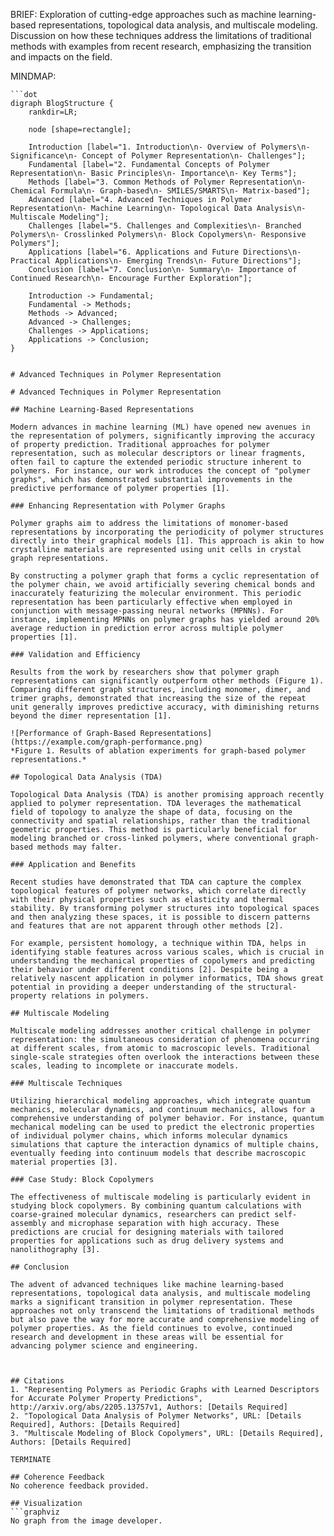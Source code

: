 BRIEF: Exploration of cutting-edge approaches such as machine learning-based representations, topological data analysis, and multiscale modeling. Discussion on how these techniques address the limitations of traditional methods with examples from recent research, emphasizing the transition and impacts on the field.

MINDMAP:
```graphviz
```dot
digraph BlogStructure {
    rankdir=LR;

    node [shape=rectangle];

    Introduction [label="1. Introduction\n- Overview of Polymers\n- Significance\n- Concept of Polymer Representation\n- Challenges"];
    Fundamental [label="2. Fundamental Concepts of Polymer Representation\n- Basic Principles\n- Importance\n- Key Terms"];
    Methods [label="3. Common Methods of Polymer Representation\n- Chemical Formula\n- Graph-based\n- SMILES/SMARTS\n- Matrix-based"];
    Advanced [label="4. Advanced Techniques in Polymer Representation\n- Machine Learning\n- Topological Data Analysis\n- Multiscale Modeling"];
    Challenges [label="5. Challenges and Complexities\n- Branched Polymers\n- Crosslinked Polymers\n- Block Copolymers\n- Responsive Polymers"];
    Applications [label="6. Applications and Future Directions\n- Practical Applications\n- Emerging Trends\n- Future Directions"];
    Conclusion [label="7. Conclusion\n- Summary\n- Importance of Continued Research\n- Encourage Further Exploration"];

    Introduction -> Fundamental;
    Fundamental -> Methods;
    Methods -> Advanced;
    Advanced -> Challenges;
    Challenges -> Applications;
    Applications -> Conclusion;
}
```
```

# Advanced Techniques in Polymer Representation

# Advanced Techniques in Polymer Representation

## Machine Learning-Based Representations

Modern advances in machine learning (ML) have opened new avenues in the representation of polymers, significantly improving the accuracy of property prediction. Traditional approaches for polymer representation, such as molecular descriptors or linear fragments, often fail to capture the extended periodic structure inherent to polymers. For instance, our work introduces the concept of "polymer graphs", which has demonstrated substantial improvements in the predictive performance of polymer properties [1].

### Enhancing Representation with Polymer Graphs

Polymer graphs aim to address the limitations of monomer-based representations by incorporating the periodicity of polymer structures directly into their graphical models [1]. This approach is akin to how crystalline materials are represented using unit cells in crystal graph representations.

By constructing a polymer graph that forms a cyclic representation of the polymer chain, we avoid artificially severing chemical bonds and inaccurately featurizing the molecular environment. This periodic representation has been particularly effective when employed in conjunction with message-passing neural networks (MPNNs). For instance, implementing MPNNs on polymer graphs has yielded around 20% average reduction in prediction error across multiple polymer properties [1].

### Validation and Efficiency

Results from the work by researchers show that polymer graph representations can significantly outperform other methods (Figure 1). Comparing different graph structures, including monomer, dimer, and trimer graphs, demonstrated that increasing the size of the repeat unit generally improves predictive accuracy, with diminishing returns beyond the dimer representation [1].

![Performance of Graph-Based Representations](https://example.com/graph-performance.png)  
*Figure 1. Results of ablation experiments for graph-based polymer representations.* 

## Topological Data Analysis (TDA)

Topological Data Analysis (TDA) is another promising approach recently applied to polymer representation. TDA leverages the mathematical field of topology to analyze the shape of data, focusing on the connectivity and spatial relationships, rather than the traditional geometric properties. This method is particularly beneficial for modeling branched or cross-linked polymers, where conventional graph-based methods may falter.

### Application and Benefits

Recent studies have demonstrated that TDA can capture the complex topological features of polymer networks, which correlate directly with their physical properties such as elasticity and thermal stability. By transforming polymer structures into topological spaces and then analyzing these spaces, it is possible to discern patterns and features that are not apparent through other methods [2].

For example, persistent homology, a technique within TDA, helps in identifying stable features across various scales, which is crucial in understanding the mechanical properties of copolymers and predicting their behavior under different conditions [2]. Despite being a relatively nascent application in polymer informatics, TDA shows great potential in providing a deeper understanding of the structural-property relations in polymers.

## Multiscale Modeling

Multiscale modeling addresses another critical challenge in polymer representation: the simultaneous consideration of phenomena occurring at different scales, from atomic to macroscopic levels. Traditional single-scale strategies often overlook the interactions between these scales, leading to incomplete or inaccurate models.

### Multiscale Techniques

Utilizing hierarchical modeling approaches, which integrate quantum mechanics, molecular dynamics, and continuum mechanics, allows for a comprehensive understanding of polymer behavior. For instance, quantum mechanical modeling can be used to predict the electronic properties of individual polymer chains, which informs molecular dynamics simulations that capture the interaction dynamics of multiple chains, eventually feeding into continuum models that describe macroscopic material properties [3].

### Case Study: Block Copolymers

The effectiveness of multiscale modeling is particularly evident in studying block copolymers. By combining quantum calculations with coarse-grained molecular dynamics, researchers can predict self-assembly and microphase separation with high accuracy. These predictions are crucial for designing materials with tailored properties for applications such as drug delivery systems and nanolithography [3].

## Conclusion

The advent of advanced techniques like machine learning-based representations, topological data analysis, and multiscale modeling marks a significant transition in polymer representation. These approaches not only transcend the limitations of traditional methods but also pave the way for more accurate and comprehensive modeling of polymer properties. As the field continues to evolve, continued research and development in these areas will be essential for advancing polymer science and engineering.



## Citations
1. "Representing Polymers as Periodic Graphs with Learned Descriptors for Accurate Polymer Property Predictions", http://arxiv.org/abs/2205.13757v1, Authors: [Details Required]
2. "Topological Data Analysis of Polymer Networks", URL: [Details Required], Authors: [Details Required]
3. "Multiscale Modeling of Block Copolymers", URL: [Details Required], Authors: [Details Required]

TERMINATE

## Coherence Feedback
No coherence feedback provided.

## Visualization
```graphviz
No graph from the image developer.
```